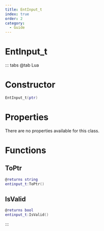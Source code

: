 ```yaml
---
title: EntInput_t
index: true
order: 2
category:
  - Guide
---
```


# EntInput_t

::: tabs
@tab Lua
# Constructor
```lua
EntInput_t(ptr)
```
# Properties
There are no properties available for this class.
# Functions
## ToPtr
```lua
@returns string
entinput_t:ToPtr()
```
## IsValid
```lua
@returns bool
entinput_t:IsValid()
```

:::